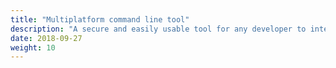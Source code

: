 ```yaml
---
title: "Multiplatform command line tool"
description: "A secure and easily usable tool for any developer to interact with an EOS blockchain"
date: 2018-09-27
weight: 10
---
```


